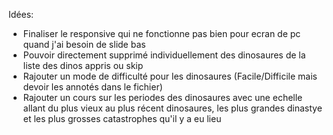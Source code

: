 Idées:

- Finaliser le responsive qui ne fonctionne pas bien pour ecran de pc quand j'ai besoin de slide bas
- Pouvoir directement supprimé individuellement des dinosaures de la liste des dinos appris ou skip
- Rajouter un mode de difficulté pour les dinosaures (Facile/Difficile mais devoir les annotés dans le fichier)
- Rajouter un cours sur les periodes des dinosaures avec une echelle allant du plus vieux au plus récent dinosaures, les plus grandes dinastye et les plus grosses catastrophes qu'il y a eu lieu